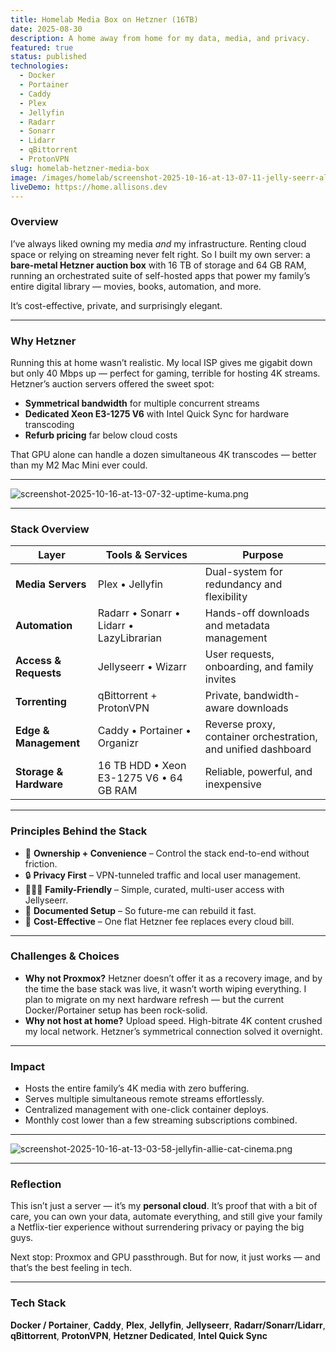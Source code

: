 ```yaml
---
title: Homelab Media Box on Hetzner (16TB)
date: 2025-08-30
description: A home away from home for my data, media, and privacy.
featured: true
status: published
technologies:
  - Docker
  - Portainer
  - Caddy
  - Plex
  - Jellyfin
  - Radarr
  - Sonarr
  - Lidarr
  - qBittorrent
  - ProtonVPN
slug: homelab-hetzner-media-box
image: /images/homelab/screenshot-2025-10-16-at-13-07-11-jelly-seerr-allie-cat-cinema.png
liveDemo: https://home.allisons.dev
---
```


### Overview

I’ve always liked owning my media *and* my infrastructure. Renting cloud space or relying on streaming never felt right.
So I built my own server: a **bare-metal Hetzner auction box** with 16 TB of storage and 64 GB RAM, running an orchestrated suite of self-hosted apps that power my family’s entire digital library — movies, books, automation, and more.

It’s cost-effective, private, and surprisingly elegant.

---

### Why Hetzner

Running this at home wasn’t realistic. My local ISP gives me gigabit down but only 40 Mbps up — perfect for gaming, terrible for hosting 4K streams.
Hetzner’s auction servers offered the sweet spot:

- **Symmetrical bandwidth** for multiple concurrent streams
- **Dedicated Xeon E3-1275 V6** with Intel Quick Sync for hardware transcoding
- **Refurb pricing** far below cloud costs

That GPU alone can handle a dozen simultaneous 4K transcodes — better than my M2 Mac Mini ever could.

---

![screenshot-2025-10-16-at-13-07-32-uptime-kuma.png](/images/homelab/screenshot-2025-10-16-at-13-07-32-uptime-kuma.png)

---

### Stack Overview

| Layer                  | Tools & Services                         | Purpose                                                       |
| ---------------------- | ---------------------------------------- | ------------------------------------------------------------- |
| **Media Servers**      | Plex • Jellyfin                          | Dual-system for redundancy and flexibility                    |
| **Automation**         | Radarr • Sonarr • Lidarr • LazyLibrarian | Hands-off downloads and metadata management                   |
| **Access & Requests**  | Jellyseerr • Wizarr                      | User requests, onboarding, and family invites                 |
| **Torrenting**         | qBittorrent + ProtonVPN                  | Private, bandwidth-aware downloads                            |
| **Edge & Management**  | Caddy • Portainer • Organizr             | Reverse proxy, container orchestration, and unified dashboard |
| **Storage & Hardware** | 16 TB HDD • Xeon E3-1275 V6 • 64 GB RAM  | Reliable, powerful, and inexpensive                           |

---

### Principles Behind the Stack

- 🧩 **Ownership + Convenience** – Control the stack end-to-end without friction.
- 🔒 **Privacy First** – VPN-tunneled traffic and local user management.
- 👨‍👩‍👧 **Family-Friendly** – Simple, curated, multi-user access with Jellyseerr.
- 🧠 **Documented Setup** – So future-me can rebuild it fast.
- 💸 **Cost-Effective** – One flat Hetzner fee replaces every cloud bill.

---

### Challenges & Choices

- **Why not Proxmox?**
  Hetzner doesn’t offer it as a recovery image, and by the time the base stack was live, it wasn’t worth wiping everything. I plan to migrate on my next hardware refresh — but the current Docker/Portainer setup has been rock-solid.
- **Why not host at home?**
  Upload speed. High-bitrate 4K content crushed my local network. Hetzner’s symmetrical connection solved it overnight.

---

### Impact

- Hosts the entire family’s 4K media with zero buffering.
- Serves multiple simultaneous remote streams effortlessly.
- Centralized management with one-click container deploys.
- Monthly cost lower than a few streaming subscriptions combined.

---

![screenshot-2025-10-16-at-13-03-58-jellyfin-allie-cat-cinema.png](/images/homelab/screenshot-2025-10-16-at-13-03-58-jellyfin-allie-cat-cinema.png)

---

### Reflection

This isn’t just a server — it’s my **personal cloud**.
It’s proof that with a bit of care, you can own your data, automate everything, and still give your family a Netflix-tier experience without surrendering privacy or paying the big guys.

Next stop: Proxmox and GPU passthrough. But for now, it just works — and that’s the best feeling in tech.

---

### Tech Stack

**Docker / Portainer**, **Caddy**, **Plex**, **Jellyfin**, **Jellyseerr**, **Radarr/Sonarr/Lidarr**, **qBittorrent**, **ProtonVPN**, **Hetzner Dedicated**, **Intel Quick Sync**
